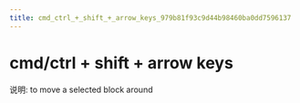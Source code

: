 ```yaml
---
title: cmd_ctrl_+_shift_+_arrow_keys_979b81f93c9d44b98460ba0dd7596137
---
```


# cmd/ctrl + shift + arrow keys

说明: to move a selected block around